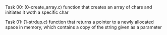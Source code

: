 Task 00: (0-create_array.c)
function that creates an array of chars and initiates it woth a specific char

Task 01: (1-strdup.c)
function that returns a pointer to a newly allocated space in memory, which contains a copy of the string given as a parameter
